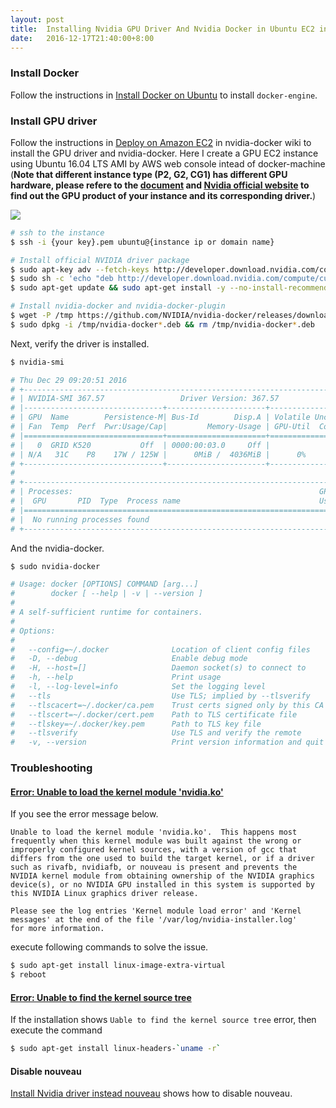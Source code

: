 ```yaml
---
layout: post
title:  Installing Nvidia GPU Driver And Nvidia Docker in Ubuntu EC2 instance
date:   2016-12-17T21:40:00+8:00
---
```


### Install Docker

Follow the instructions in [Install Docker on Ubuntu](https://docs.docker.com/engine/installation/linux/ubuntulinux/) to install `docker-engine`.

### Install GPU driver

Follow the instructions in [Deploy on Amazon EC2](https://github.com/NVIDIA/nvidia-docker/wiki/Deploy-on-Amazon-EC2) in nvidia-docker wiki to install the GPU driver and nvidia-docker.
Here I create a GPU EC2 instance using Ubuntu 16.04 LTS AMI by AWS web console intead of docker-machine (**Note that different instance type (P2, G2, CG1) has different GPU hardware, please refere to the [document](http://docs.aws.amazon.com/AWSEC2/latest/UserGuide/accelerated-computing-instances.html) and [Nvidia official website](http://www.nvidia.com/Download/Find.aspx) to find out the GPU product of your instance and its corresponding driver.**)

![]({{site.baseurl}}/images/create-ubuntu-gpu-instance-on-aws.png)

```bash
# ssh to the instance 
$ ssh -i {your key}.pem ubuntu@{instance ip or domain name}

# Install official NVIDIA driver package
$ sudo apt-key adv --fetch-keys http://developer.download.nvidia.com/compute/cuda/repos/ubuntu1604/x86_64/7fa2af80.pub
$ sudo sh -c 'echo "deb http://developer.download.nvidia.com/compute/cuda/repos/ubuntu1604/x86_64 /" > /etc/apt/sources.list.d/cuda.list'
$ sudo apt-get update && sudo apt-get install -y --no-install-recommends cuda-drivers

# Install nvidia-docker and nvidia-docker-plugin
$ wget -P /tmp https://github.com/NVIDIA/nvidia-docker/releases/download/v1.0.0-rc.3/nvidia-docker_1.0.0.rc.3-1_amd64.deb
$ sudo dpkg -i /tmp/nvidia-docker*.deb && rm /tmp/nvidia-docker*.deb
```

Next, verify the driver is installed.

```bash
$ nvidia-smi

# Thu Dec 29 09:20:51 2016
# +-----------------------------------------------------------------------------+
# | NVIDIA-SMI 367.57                 Driver Version: 367.57                    |
# |-------------------------------+----------------------+----------------------+
# | GPU  Name        Persistence-M| Bus-Id        Disp.A | Volatile Uncorr. ECC |
# | Fan  Temp  Perf  Pwr:Usage/Cap|         Memory-Usage | GPU-Util  Compute M. |
# |===============================+======================+======================|
# |   0  GRID K520           Off  | 0000:00:03.0     Off |                  N/A |
# | N/A   31C    P8    17W / 125W |      0MiB /  4036MiB |      0%      Default |
# +-------------------------------+----------------------+----------------------+
# 
# +-----------------------------------------------------------------------------+
# | Processes:                                                       GPU Memory |
# |  GPU       PID  Type  Process name                               Usage      |
# |=============================================================================|
# |  No running processes found                                                 |
# +-----------------------------------------------------------------------------+
```

And the nvidia-docker.

```bash
$ sudo nvidia-docker

# Usage: docker [OPTIONS] COMMAND [arg...]
#        docker [ --help | -v | --version ]
# 
# A self-sufficient runtime for containers.
# 
# Options:
# 
#   --config=~/.docker              Location of client config files
#   -D, --debug                     Enable debug mode
#   -H, --host=[]                   Daemon socket(s) to connect to
#   -h, --help                      Print usage
#   -l, --log-level=info            Set the logging level
#   --tls                           Use TLS; implied by --tlsverify
#   --tlscacert=~/.docker/ca.pem    Trust certs signed only by this CA
#   --tlscert=~/.docker/cert.pem    Path to TLS certificate file
#   --tlskey=~/.docker/key.pem      Path to TLS key file
#   --tlsverify                     Use TLS and verify the remote
#   -v, --version                   Print version information and quit
```

### Troubleshooting

#### [Error: Unable to load the kernel module 'nvidia.ko'](http://tleyden.github.io/blog/2014/10/25/cuda-6-dot-5-on-aws-gpu-instance-running-ubuntu-14-dot-04/)

If you see the error message below.

```
Unable to load the kernel module 'nvidia.ko'.  This happens most frequently when this kernel module was built against the wrong or
improperly configured kernel sources, with a version of gcc that differs from the one used to build the target kernel, or if a driver
such as rivafb, nvidiafb, or nouveau is present and prevents the NVIDIA kernel module from obtaining ownership of the NVIDIA graphics
device(s), or no NVIDIA GPU installed in this system is supported by this NVIDIA Linux graphics driver release.

Please see the log entries 'Kernel module load error' and 'Kernel messages' at the end of the file '/var/log/nvidia-installer.log'
for more information.
```

execute following commands to solve the issue. 

```bash
$ sudo apt-get install linux-image-extra-virtual
$ reboot
```

#### [Error: Unable to find the kernel source tree](https://ubuntuforums.org/showthread.php?t=843914)

If the installation shows `Uable to find the kernel source tree` error, then execute the command

```bash
$ sudo apt-get install linux-headers-`uname -r`
```

#### Disable nouveau

[Install Nvidia driver instead nouveau](http://askubuntu.com/questions/481414/install-nvidia-driver-instead-nouveau) shows how to disable nouveau.

